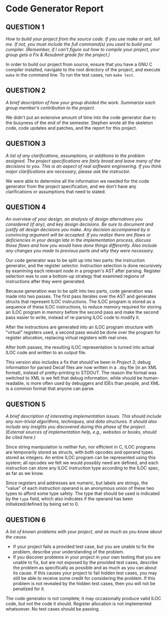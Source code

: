 # Code Generator Report

## QUESTION 1
*How to build your project from the source code. If you use make or ant, tell me. If not, you must include the full command(s) you used to build your compiler. (Remember, if I can’t figure out how to compile your project, your group gets a Fix & Resubmit grade for the project.)*

In order to build our project from source, ensure that you have a GNU C compiler installed, navigate to the root directory of the project, and execute `make` in the command line. To run the test cases, run `make test`.


## QUESTION 2
*A brief description of how your group divided the work. Summarize each group member’s contribution to the project.*

We didn't put an extensive amount of time into the code generator due to the busyness of the end of the semester. Stephen wrote all the skeleton code, code updates and patches, and the report for this project.


## QUESTION 3
*A list of any clarifications, assumptions, or additions to the problem assigned. The project specifications are fairly broad and leave many of the decisions to you. This is an aspect of real software engineering. If you think major clarifications are necessary, please ask the instructor.*

We were able to determine all the information we needed for the code generator from the project specification, and we don't have any clarifications or assumptions that need to stated.


## QUESTION 4
*An overview of your design, an analysis of design alternatives you considered (if any), and key design decisions. Be sure to document and justify all design decisions you make. Any decision accompanied by a convincing argument will be accepted. If you realize there are flaws or deficiencies in your design late in the implementation process, discuss those flaws and how you would have done things differently. Also include any changes you made to previous parts and why they were necessary.*

Our code generator was to be split up into two parts: the instruction generator, and the register selector. Instruction selection is done recursively by examining each relevant node in a program's AST after parsing. Register selection was to use a bottom-up strategy that examined regions of instructions after they were generated.

Because generation was to be split into two parts, code generation was made into two passes. The first pass iterates over the AST and generates structs that represent ILOC instructions. The ILOC program is stored as a sequence of these ILOC instructions, to reduce memory required for storing an ILOC program in memory before the second pass and make the second pass easier to write, instead of re-parsing ILOC code to modify it.

After the instructions are generated into an ILOC program structure with "virtual" registers used, a second pass would be done over the program for register allocation, replacing virtual registers with real ones.

After both passes, the resulting ILOC representation is turned into actual ILOC code and written to an output file.

This version also includes a fix that should've been in *Project 3*; debug information for parsed Decaf files are now written in a `.dbg` file (in an XML format), instead of pretty-printing to STDOUT. The reason the format was switched to XML is we felt that debug information, while should be human-readable, is more often used by debuggers and IDEs than people, and XML is a common format that anyone can parse.


## QUESTION 5
*A brief description of interesting implementation issues. This should include any non-trivial algorithms, techniques, and data structures. It should also include any insights you discovered during this phase of the project. (External sources of implementation help, e.g., websites or books, should be cited here.)*

Since string manipulation is neither fun, nor efficient in C, ILOC programs are temporarily stored as structs, with both opcodes and operand types stored as integers. An entire ILOC program can be represented using this system; all opcodes we felt we would possibly need are defined, and each instruction can store any ILOC instruction type according to the ILOC spec, as far as we know.

Since registers and addresses are numeric, but labels are strings, the "value" of each instruction operand is an anonymous union of these two types to afford some type safety. The type that should be used is indicated by the `type` field, which also indicates if the operand has been initialized/defined by being set to 0.


## QUESTION 6
*A list of known problems with your project, and as much as you know about the cause.*

- If your project fails a provided test case, but you are unable to fix the problem, describe your understanding of the problem.
- If you discover problems in your project in your own testing that you are unable to fix, but are not exposed by the provided test cases, describe the problem as specifically as possible and as much as you can about its cause. If this causes your project to fail hidden test cases, you may still be able to receive some credit for considering the problem. If this problem is not revealed by the hidden test cases, then you will not be penalized for it.

The code generator is not complete; it may occasionally produce valid ILOC code, but not the code it should. Register allocation is not implemented whatsoever. No test cases should be passing.
